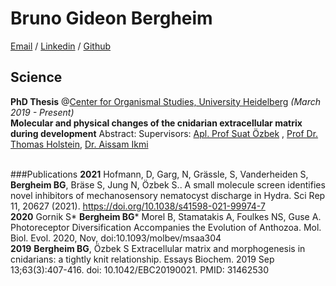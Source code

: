 
# Bruno Gideon Bergheim

[Email](mailto:b.bergheim@gmx.de) / [Linkedin](https://www.linkedin.com/in/bruno-gideon-bergheim-b6162b101/) / [Github](https://github.com/XylotrupesGideon/)

## Science

__PhD Thesis__ @[Center for Organismal Studies, University Heidelberg](https://www.cos.uni-heidelberg.de/en) _(March 2019 - Present)_<br>
**Molecular and physical changes of the cnidarian extracellular matrix during development**
Abstract: 
Supervisors: [Apl. Prof Suat Özbek](https://www.cos.uni-heidelberg.de/en/research-groups/molecular-evolution-and-genomics/prof-suat-ozbek) , [Prof Dr. Thomas Holstein](https://www.cos.uni-heidelberg.de/en/research-groups/molecular-evolution-and-genomics), [Dr. Aissam Ikmi](https://www.embl.org/groups/ikmi/)
<br><br>

###Publications
**2021**
Hofmann, D, Garg, N, Grässle, S, Vanderheiden S, **Bergheim BG**, Bräse S, Jung N, Özbek S.. A small molecule screen identifies novel inhibitors of mechanosensory nematocyst discharge in Hydra. Sci Rep 11, 20627 (2021). https://doi.org/10.1038/s41598-021-99974-7
<br>
**2020**
Gornik S* **Bergheim BG*** Morel B, Stamatakis A, Foulkes NS, Guse A. Photoreceptor Diversification Accompanies the Evolution of Anthozoa. Mol. Biol. Evol. 2020, Nov, doi:10.1093/molbev/msaa304
<br>
**2019**
**Bergheim BG**, Özbek S Extracellular matrix and morphogenesis in cnidarians: a tightly knit relationship.
Essays Biochem. 2019 Sep 13;63(3):407-416. doi: 10.1042/EBC20190021. PMID:
31462530

